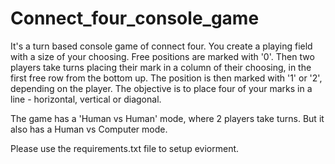 # Connect_four_console_game

It's a turn based console game of connect four.
You create a playing field with a size of your choosing. Free positions are marked with '0'.
Then two players take turns placing their mark in a column of their choosing, in the first free row from the bottom up.
The position is then marked with '1' or '2', depending on the player.
The objective is to place four of your marks in a line - horizontal, vertical or diagonal.

The game has a 'Human vs Human' mode, where 2 players take turns. But it also has a Human vs Computer mode.

Please use the requirements.txt file to setup eviorment.
